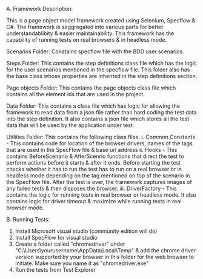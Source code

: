 A. Framework Description:

This is a page object model framework created using Selenium, Specflow & C#. The framework is seggregated into various parts for better understandablibity & easier maintainability. This framework has the capability of running tests on real browsers & in headless mode. 

Scenarios Folder:
Conatains specflow file with the BDD user scenarios.

Steps Folder:
This contains the step definitions class file which has the logic for the user scenarios mentioned in the specflow file. This folder also has the base class whose properties are inherited in the step definitions section.

Page objects Folder:
This contains the page objects class file which contains all the element ids that are used in the project.

Data Folder:
This contains a class file which has logic for allowing the framework to read data from a json file rather than hard coding the test data into the step definition. It also contains a json file which stores all the test data that will be used by the application under test.

Utilities Folder:
This contains the following class files.
i. Common Constants - This contains code for location of the browser drivers, names of the tags that are used in the SpecFlow file & base url address
ii. Hooks - This contains BeforeScenario & AfterScenrio functions that direct the test to perform actions before it starts & after it ends. 
Before starting the test checks whether it has to run the test has to run on a real browser or in headless mode depending on the tag mentioned on top of the scenario in the 
SpecFlow file. 
After the test is over, the framework captures images of any failed tests & then disposes the browser.
iii. DriverFactory - This contains the logic for running tests in real browser or headless mode. It also contains logic for driver timeout & maximize while running tests in real browser mode.

B. Running Tests:

1. Install Microsoft visual studio (community edition will do)
2. Install SpecFlow for visual studio
3. Create a folder called "chromedriver" under "C:\Users\yourusername\AppData\Local\Temp" & add the chrome driver version supported by your browser in this folder for the web browser to initiate. Make sure you name it as "chromedriver.exe"
4. Run the tests from Test Explorer
